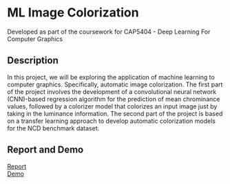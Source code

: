 # ML Image Colorization

Developed as part of the coursework for CAP5404 - Deep Learning For Computer Graphics

## Description

In this project, we will be exploring the application of machine learning to computer graphics. Specifically, automatic image colorization. The first part of the project involves the development of a convolutional neural network (CNN)-based regression algorithm for the prediction of mean chrominance values, followed by a colorizer model that colorizes an input image just by taking in the luminance information. The second part of the project is based on a transfer learning approach to develop automatic colorization models for the NCD benchmark dataset.

## Report and Demo 
  
[Report](https://github.com/pranath-reddy/CAP5404-Project-2/blob/main/Report.pdf)  
[Demo](https://youtu.be/mo_ucC4SbiE)
